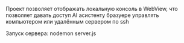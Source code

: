 Проект позволяет отображать локальную консоль в WebView, что позволяет давать доступ AI асистенту бразуере управлять компьютером или удалённым сервером по ssh

Запуск сервера: nodemon server.js
